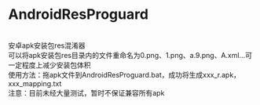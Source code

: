 # AndroidResProguard
</br>
安卓apk安装包res混淆器
</br>
可以将apk安装包res目录内的文件重命名为0.png、1.png、a.9.png、A.xml...可一定程度上减少安装包体积
</br>
使用方法：拖apk文件到AndroidResProguard.bat，成功将生成xxx_r.apk，xxx_mapping.txt
</br>
注意：目前未经大量测试，暂时不保证兼容所有apk
